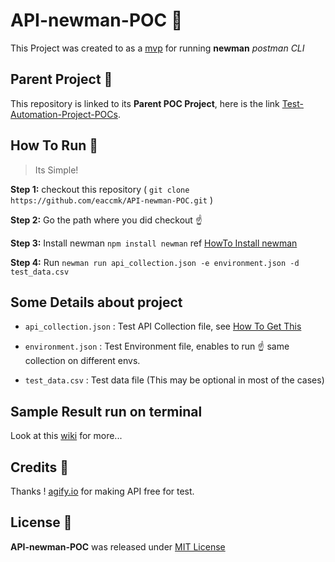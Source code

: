 # API-newman-POC 🚀

This Project was created to as a [mvp] for running **newman** _postman CLI_

## Parent Project 🎅
This repository is linked to its **Parent POC Project**, here is the link [Test-Automation-Project-POCs].

## How To Run 🏃
>	Its Simple! 

**Step 1:** checkout this repository ( `git clone https://github.com/eaccmk/API-newman-POC.git` )

**Step 2:** Go the path where you did checkout ☝️

**Step 3:** Install newman `npm install newman` ref [HowTo Install newman]

**Step 4:** Run `newman run api_collection.json -e environment.json -d test_data.csv`


## Some Details about project

- `api_collection.json`  : Test API Collection file, see [How To Get This]

- `environment.json` : Test Environment file, enables to run ☝️ same collection on different envs.

- `test_data.csv` : Test data file (This may be optional in most of the cases) 


## Sample Result run on terminal

Look at this [wiki] for more...

## Credits 🙏

Thanks ! [agify.io] for making API free for test.

## License 🔰

**API-newman-POC** was released under [MIT License](LICENSE)


[\\]: <> (This is a commented section and should not be visible in README file)

[mvp]: <https://g.co/kgs/PkxYkz>
[Test-Automation-Project-POCs]: <https://github.com/eaccmk/Test-Automation-Project-POCs>
[wiki]: <wiki/README.md>
[How To Get This]: <https://learning.postman.com/docs/postman/collection-runs/sharing-a-collection-run/>
[HowTo Install newman]: <https://www.npmjs.com/package/newman>
[agify.io]: <https://agify.io/>
